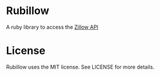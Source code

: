 # Rubillow

A ruby library to access the [Zillow API](http://www.zillow.com/howto/api/APIOverview.htm)

# License

Rubillow uses the MIT license. See LICENSE for more details.
